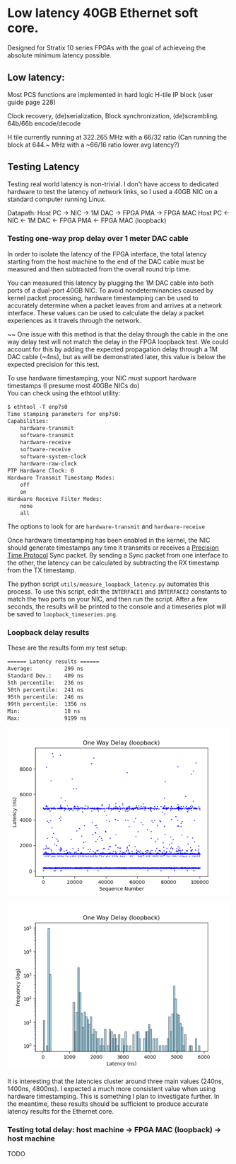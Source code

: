 # Low latency 40GB Ethernet soft core.
Designed for Stratix 10 series FPGAs
with the goal of achieveing the absolute minimum latency possible.

## Low latency:

Most PCS functions are implemented in hard logic H-tile IP block
(user guide page 228)

Clock recovery, (de)serialization, Block synchronization, (de)scrambling. 64b/66b encode/decode

H tile currently running at 322.265 MHz with a 66/32 ratio
(Can running the block at 644.~ MHz with a ~66/16 ratio lower avg latency?)



## Testing Latency

Testing real world latency is non-trivial. I don't have access to dedicated hardware to test the latency of network links, so I used a 40GB NIC on a standard computer running Linux.

Datapath:
Host PC -> NIC -> 1M DAC -> FPGA PMA -> FPGA MAC
Host PC <- NIC <- 1M DAC <- FPGA PMA <- FPGA MAC (loopback)

### Testing one-way prop delay over 1 meter DAC cable

In order to isolate the latency of the FPGA interface, the total latency starting from the host machine to the end of the DAC cable must be measured and then subtracted from the overall round trip time.

You can measured this latency by plugging the 1M DAC cable into both ports of a dual-port 40GB NIC. To avoid nondeterminancies caused by kernel packet processing, hardware timestamping can be used to accurately determine when a packet leaves from and arrives at a network interface. These values can be used to calculate the delay a packet experiences as it travels through the network.

~~ One issue with this method is that the delay through the cable in the one way delay test will not match the delay in the FPGA loopback test. We could account for this by adding the expected propagation delay through a 1M DAC cable (~4ns), but as will be demonstrated later, this value is below the expected precision for this test.

To use hardware timestamping, your NIC must support hardware timestamps (I presume most 40GBe NICs do) \
You can check using the ethtool utility:

```
$ ethtool -T enp7s0
Time stamping parameters for enp7s0:
Capabilities:
	hardware-transmit
	software-transmit
	hardware-receive
	software-receive
	software-system-clock
	hardware-raw-clock
PTP Hardware Clock: 0
Hardware Transmit Timestamp Modes:
	off
	on
Hardware Receive Filter Modes:
	none
	all
```

The options to look for are `hardware-transmit` and `hardware-receive`

Once hardware timestamping has been enabled in the kernel, the NIC should generate timestamps any time it transmits or receives a [Precision Time Protocol](https://en.wikipedia.org/wiki/Precision_Time_Protocol) Sync packet. By sending a Sync packet from one interface to the other, the latency can be calculated by subtracting the RX timestamp from the TX timestamp.


The python script `utils/measure_loopback_latency.py` automates this process.
To use this script, edit the `INTERFACE1` and `INTERFACE2` constants to match the two ports on your NIC, and then run the script. After a few seconds, the results will be printed to the console and a timeseries plot will be saved to `loopback_timeseries.png`.

### Loopback delay results

These are the results form my test setup:
```
====== Latency results ======
Average:          299 ns
Standard Dev.:    409 ns
5th percentile:   236 ns
50th percentile:  241 ns
95th percentile:  246 ns
99th percentile:  1356 ns
Min:              18 ns
Max:              9199 ns
```
![lbplot](loopback_timeseries.png)

![histplot](loopback_distribution.png)

It is interesting that the latencies cluster around three main values (240ns, 1400ns, 4800ns). I expected a much more consistent value when using hardware timestamping. This is something I plan to investigate further. In the meantime, these results should be sufficient to produce accurate latency results for the Ethernet core.

### Testing total delay: host machine -> FPGA MAC (loopback) -> host machine
TODO
